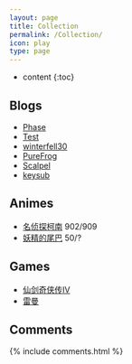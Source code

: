 ```yaml
---
layout: page
title: Collection 
permalink: /Collection/
icon: play
type: page
---
```


* content
{:toc}

## Blogs
* [Phase](http://arcphase20.com/)
* [Test](http://www.cnblogs.com/test404/)
* [winterfell30](http://winterfell30.com/)
* [PureFrog](http://mycodebattle.com/)
* [Scalpel](http://scalpel.vip/)
* [keysub](http://keysub.me/)


## Animes
* [名侦探柯南]() 902/909
* [妖精的尾巴]() 50/?

## Games
* [仙剑奇侠传Ⅳ]()
* [雷曼]()

## Comments
{% include comments.html %}
